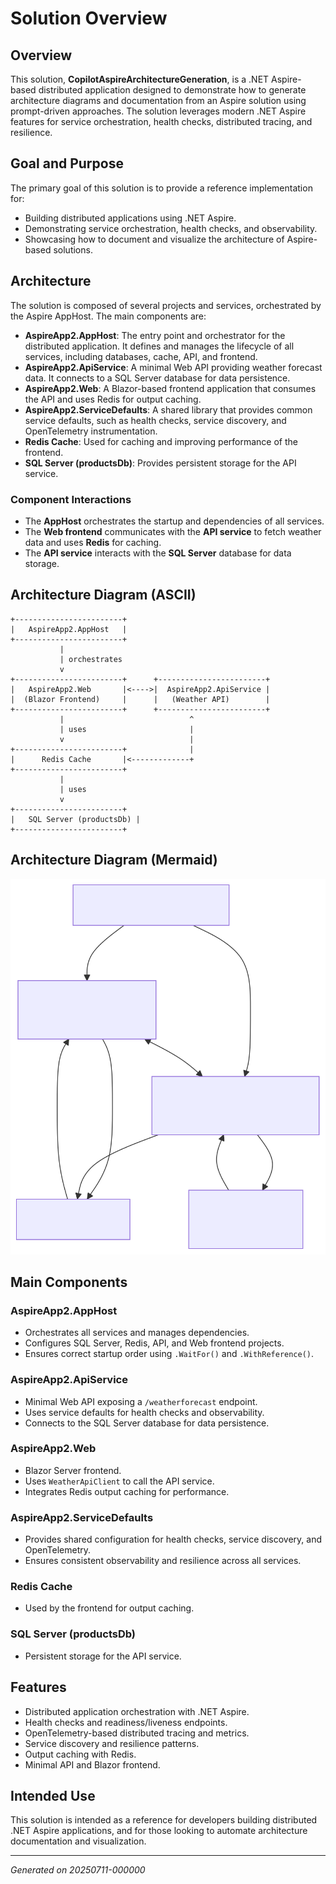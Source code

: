 # Solution Overview

## Overview

This solution, **CopilotAspireArchitectureGeneration**, is a .NET Aspire-based distributed application designed to demonstrate how to generate architecture diagrams and documentation from an Aspire solution using prompt-driven approaches. The solution leverages modern .NET Aspire features for service orchestration, health checks, distributed tracing, and resilience.

## Goal and Purpose

The primary goal of this solution is to provide a reference implementation for:
- Building distributed applications using .NET Aspire.
- Demonstrating service orchestration, health checks, and observability.
- Showcasing how to document and visualize the architecture of Aspire-based solutions.

## Architecture

The solution is composed of several projects and services, orchestrated by the Aspire AppHost. The main components are:

- **AspireApp2.AppHost**: The entry point and orchestrator for the distributed application. It defines and manages the lifecycle of all services, including databases, cache, API, and frontend.
- **AspireApp2.ApiService**: A minimal Web API providing weather forecast data. It connects to a SQL Server database for data persistence.
- **AspireApp2.Web**: A Blazor-based frontend application that consumes the API and uses Redis for output caching.
- **AspireApp2.ServiceDefaults**: A shared library that provides common service defaults, such as health checks, service discovery, and OpenTelemetry instrumentation.
- **Redis Cache**: Used for caching and improving performance of the frontend.
- **SQL Server (productsDb)**: Provides persistent storage for the API service.

### Component Interactions

- The **AppHost** orchestrates the startup and dependencies of all services.
- The **Web frontend** communicates with the **API service** to fetch weather data and uses **Redis** for caching.
- The **API service** interacts with the **SQL Server** database for data storage.

## Architecture Diagram (ASCII)

```
+------------------------+
|   AspireApp2.AppHost   |
+------------------------+
           |
           | orchestrates
           v
+------------------------+      +------------------------+
|   AspireApp2.Web       |<---->|  AspireApp2.ApiService |
|  (Blazor Frontend)     |      |   (Weather API)        |
+------------------------+      +------------------------+
           |                            ^
           | uses                       |
           v                            |
+------------------------+              |
|      Redis Cache       |<-------------+
+------------------------+
           |
           | uses
           v
+------------------------+
|   SQL Server (productsDb) |
+------------------------+
```

## Architecture Diagram (Mermaid)

![Architecture Diagram](SolutionOverview-20250711-000000.svg)

## Main Components

### AspireApp2.AppHost
- Orchestrates all services and manages dependencies.
- Configures SQL Server, Redis, API, and Web frontend projects.
- Ensures correct startup order using `.WaitFor()` and `.WithReference()`.

### AspireApp2.ApiService
- Minimal Web API exposing a `/weatherforecast` endpoint.
- Uses service defaults for health checks and observability.
- Connects to the SQL Server database for data persistence.

### AspireApp2.Web
- Blazor Server frontend.
- Uses `WeatherApiClient` to call the API service.
- Integrates Redis output caching for performance.

### AspireApp2.ServiceDefaults
- Provides shared configuration for health checks, service discovery, and OpenTelemetry.
- Ensures consistent observability and resilience across all services.

### Redis Cache
- Used by the frontend for output caching.

### SQL Server (productsDb)
- Persistent storage for the API service.

## Features
- Distributed application orchestration with .NET Aspire.
- Health checks and readiness/liveness endpoints.
- OpenTelemetry-based distributed tracing and metrics.
- Service discovery and resilience patterns.
- Output caching with Redis.
- Minimal API and Blazor frontend.

## Intended Use
This solution is intended as a reference for developers building distributed .NET Aspire applications, and for those looking to automate architecture documentation and visualization.

---

*Generated on 20250711-000000*
